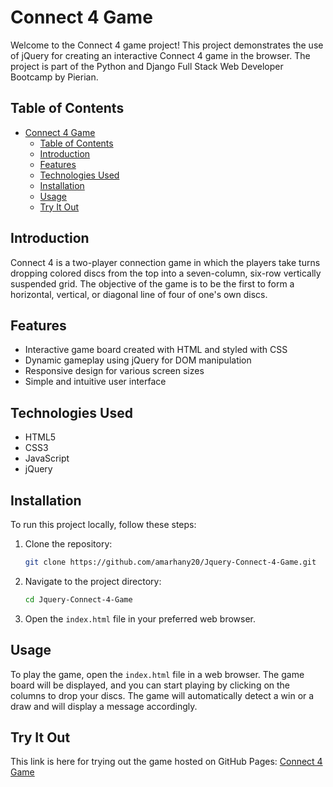 # Connect 4 Game

Welcome to the Connect 4 game project! This project demonstrates the use of jQuery for creating an interactive Connect 4 game in the browser. The project is part of the Python and Django Full Stack Web Developer Bootcamp by Pierian.

## Table of Contents

- [Connect 4 Game](#connect-4-game)
  - [Table of Contents](#table-of-contents)
  - [Introduction](#introduction)
  - [Features](#features)
  - [Technologies Used](#technologies-used)
  - [Installation](#installation)
  - [Usage](#usage)
  - [Try It Out](#try-it-out)

## Introduction

Connect 4 is a two-player connection game in which the players take turns dropping colored discs from the top into a seven-column, six-row vertically suspended grid. The objective of the game is to be the first to form a horizontal, vertical, or diagonal line of four of one's own discs.

## Features

- Interactive game board created with HTML and styled with CSS
- Dynamic gameplay using jQuery for DOM manipulation
- Responsive design for various screen sizes
- Simple and intuitive user interface

## Technologies Used

- HTML5
- CSS3
- JavaScript
- jQuery

## Installation

To run this project locally, follow these steps:

1. Clone the repository:

   ```sh
   git clone https://github.com/amarhany20/Jquery-Connect-4-Game.git
   ```

2. Navigate to the project directory:

   ```sh
   cd Jquery-Connect-4-Game
   ```

3. Open the `index.html` file in your preferred web browser.

## Usage

To play the game, open the `index.html` file in a web browser. The game board will be displayed, and you can start playing by clicking on the columns to drop your discs. The game will automatically detect a win or a draw and will display a message accordingly.

## Try It Out

This link is here for trying out the game hosted on GitHub Pages: [Connect 4 Game](https://amarhany20.github.io/Jquery-Connect-4-Game/)
